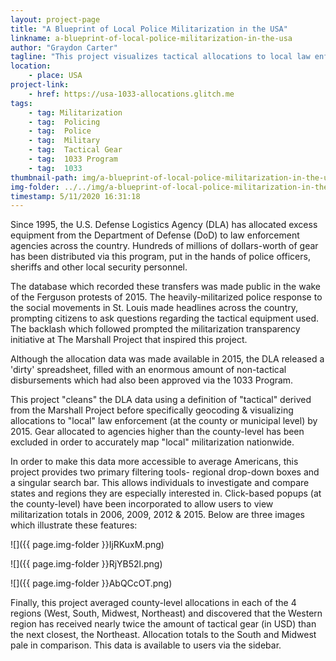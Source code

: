 ```yaml
---
layout: project-page
title: "A Blueprint of Local Police Militarization in the USA"
linkname: a-blueprint-of-local-police-militarization-in-the-usa
author: "Graydon Carter"
tagline: "This project visualizes tactical allocations to local law enforcement agencies (from 1995 to 2015) through the 1033 Program."
location:
    - place: USA
project-link:
    - href: https://usa-1033-allocations.glitch.me
tags:
    - tag: Militarization
    - tag:  Policing
    - tag:  Police
    - tag:  Military
    - tag:  Tactical Gear
    - tag:  1033 Program
    - tag:  1033
thumbnail-path: img/a-blueprint-of-local-police-militarization-in-the-usa/g9pTkq4.png
img-folder: ../../img/a-blueprint-of-local-police-militarization-in-the-usa/
timestamp: 5/11/2020 16:31:18
---
```

Since 1995, the U.S. Defense Logistics Agency (DLA) has allocated excess equipment from the Department of Defense (DoD) to law enforcement agencies across the country. Hundreds of millions of dollars-worth of gear has been distributed via this program, put in the hands of police officers, sheriffs and other local security personnel.

The database which recorded these transfers was made public in the wake of the Ferguson protests of 2015. The heavily-militarized police response to the social movements in St. Louis made headlines across the country, prompting citizens to ask questions regarding the tactical equipment used. The backlash which followed prompted the militarization transparency initiative at The Marshall Project that inspired this project.

Although the allocation data was made available in 2015, the DLA released a 'dirty' spreadsheet, filled with an enormous amount of non-tactical disbursements which had also been approved via the 1033 Program.

This project "cleans" the DLA data using a definition of "tactical" derived from the Marshall Project before specifically geocoding & visualizing allocations to "local" law enforcement (at the county or municipal level) by 2015. Gear allocated to agencies higher than the county-level has been excluded in order to accurately map "local" militarization nationwide.

In order to make this data more accessible to average Americans, this project provides two primary filtering tools- regional drop-down boxes and a singular search bar. This allows individuals to investigate and compare states and regions they are especially interested in. Click-based popups (at the county-level) have been incorporated to allow users to view militarization totals in 2006, 2009, 2012 & 2015.  Below are three images which illustrate these features:

![]({{ page.img-folder }}IjRKuxM.png)

![]({{ page.img-folder }}RjYB52l.png)

![]({{ page.img-folder }}AbQCcOT.png)

Finally, this project averaged county-level allocations in each of the 4 regions (West, South, Midwest, Northeast) and discovered that the Western region has received nearly twice the amount of tactical gear (in USD) than the next closest, the Northeast. Allocation totals to the South and Midwest pale in comparison. This data is available to users via the sidebar.